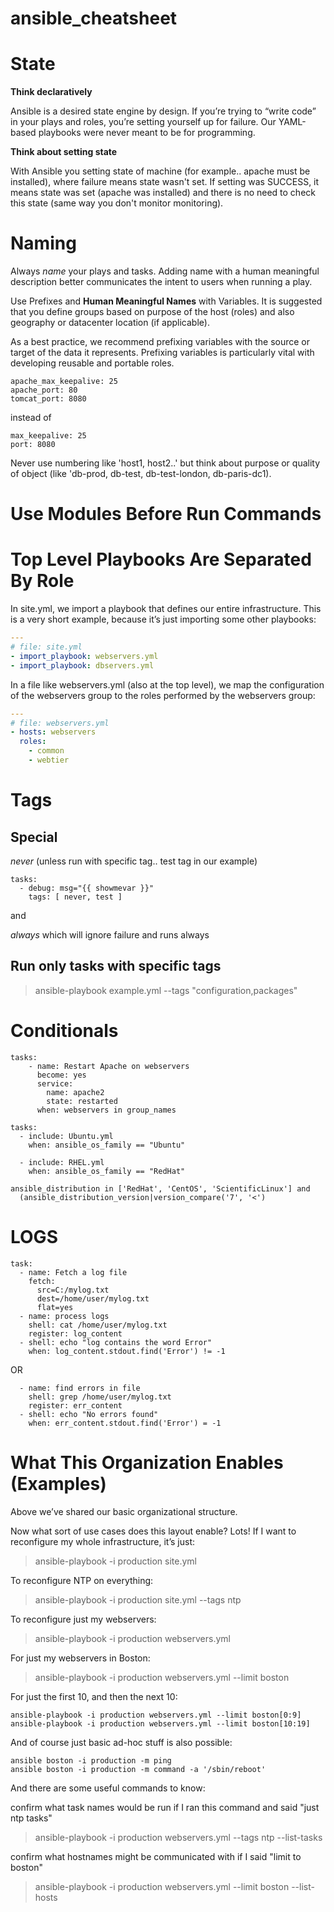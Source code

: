 # ansible_cheatsheet

# State

**Think declaratively**

Ansible is a desired state engine by design. If you’re trying to “write code” in your plays and roles, you’re setting yourself up for failure. Our YAML-based playbooks were never meant to be for programming.

**Think about setting state**

With Ansible you setting state of machine (for example.. apache must be installed), where failure means state wasn't set. If setting was SUCCESS, it means state was set (apache was installed) and there is no need to check this state (same way you don't monitor monitoring).

# Naming

Always *name* your plays and tasks. Adding name with a human meaningful description better communicates the intent to users when running a play. 

Use Prefixes and **Human Meaningful Names** with Variables. It is suggested that you define groups based on purpose of the host (roles) and also geography or datacenter location (if applicable).

As a best practice, we recommend prefixing variables with the source or target of the data it represents. Prefixing variables is particularly vital with developing reusable and portable roles.

```shell
apache_max_keepalive: 25
apache_port: 80
tomcat_port: 8080
```

instead of 

```shell
max_keepalive: 25
port: 8080
```

Never use numbering like 'host1, host2..' but think about purpose or quality of object (like 'db-prod, db-test, db-test-london, db-paris-dc1).

# Use Modules Before Run Commands

# Top Level Playbooks Are Separated By Role

In site.yml, we import a playbook that defines our entire infrastructure. This is a very short example, because it’s just importing some other playbooks:

```yaml
---
# file: site.yml
- import_playbook: webservers.yml
- import_playbook: dbservers.yml
```

In a file like webservers.yml (also at the top level), we map the configuration of the webservers group to the roles performed by the webservers group:

```yaml
---
# file: webservers.yml
- hosts: webservers
  roles:
    - common
    - webtier
```


# Tags

## Special

*never* (unless run with specific tag.. test tag in our example) 

```
tasks:
  - debug: msg="{{ showmevar }}"
    tags: [ never, test ]
```

and

*always* which will ignore failure and runs always

## Run only tasks with specific tags

> ansible-playbook example.yml --tags "configuration,packages"

# Conditionals

```
tasks:
    - name: Restart Apache on webservers
      become: yes
      service:
        name: apache2
        state: restarted
      when: webservers in group_names
```

```
tasks:
  - include: Ubuntu.yml
    when: ansible_os_family == "Ubuntu"
  
  - include: RHEL.yml
    when: ansible_os_family == "RedHat"
```

```
ansible_distribution in ['RedHat', 'CentOS', 'ScientificLinux'] and
  (ansible_distribution_version|version_compare('7', '<')
```


# LOGS

```
task:
  - name: Fetch a log file
    fetch: 
      src=C:/mylog.txt
      dest=/home/user/mylog.txt
      flat=yes
  - name: process logs
    shell: cat /home/user/mylog.txt
    register: log_content
  - shell: echo "log contains the word Error"
    when: log_content.stdout.find('Error') != -1
```

OR

```
  - name: find errors in file
    shell: grep /home/user/mylog.txt
    register: err_content
  - shell: echo "No errors found"
    when: err_content.stdout.find('Error') = -1
```


# What This Organization Enables (Examples)

Above we’ve shared our basic organizational structure.

Now what sort of use cases does this layout enable? Lots! If I want to reconfigure my whole infrastructure, it’s just:

> ansible-playbook -i production site.yml

To reconfigure NTP on everything:

> ansible-playbook -i production site.yml --tags ntp

To reconfigure just my webservers:

> ansible-playbook -i production webservers.yml

For just my webservers in Boston:

> ansible-playbook -i production webservers.yml --limit boston

For just the first 10, and then the next 10:

```shell
ansible-playbook -i production webservers.yml --limit boston[0:9]
ansible-playbook -i production webservers.yml --limit boston[10:19]
```

And of course just basic ad-hoc stuff is also possible:

```shell
ansible boston -i production -m ping
ansible boston -i production -m command -a '/sbin/reboot'
```

And there are some useful commands to know:

confirm what task names would be run if I ran this command and said "just ntp tasks"

> ansible-playbook -i production webservers.yml --tags ntp --list-tasks

confirm what hostnames might be communicated with if I said "limit to boston"

> ansible-playbook -i production webservers.yml --limit boston --list-hosts

